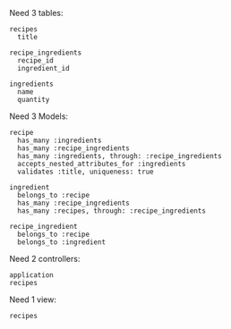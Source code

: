 Need 3 tables:

    recipes  
      title  

    recipe_ingredients  
      recipe_id  
      ingredient_id  

    ingredients   
      name  
      quantity  

Need 3 Models:

    recipe  
      has_many :ingredients  
      has_many :recipe_ingredients  
      has_many :ingredients, through: :recipe_ingredients  
      accepts_nested_attributes_for :ingredients  
      validates :title, uniqueness: true

    ingredient  
      belongs_to :recipe  
      has_many :recipe_ingredients  
      has_many :recipes, through: :recipe_ingredients  

    recipe_ingredient  
      belongs_to :recipe  
      belongs_to :ingredient  

Need 2 controllers:  

    application  
    recipes  

Need 1 view:  

    recipes  
